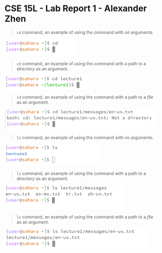 # CSE 15L - Lab Report 1 - Alexander Zhen

> `cd` command, an example of using the command with *no* arguments.

![Image](cd-noargument.PNG)

> `cd` command, an example of using the command with a path to a *directory* as an argument.

![Image](cd-2.PNG)

> `cd` command, an example of using the command with a path to a *file* as an argument.

![Image](cd4.PNG)

> `ls` command, an example of using the command with no arguments.

![Image](l32.PNG)

> `ls` command, an example of using the command with a path to a *directory* as an argument.

![Image](ls2.PNG)

> `ls` command, an example of using the command with a path to a *file* as an argument.

![Image](ls3.PNG)

